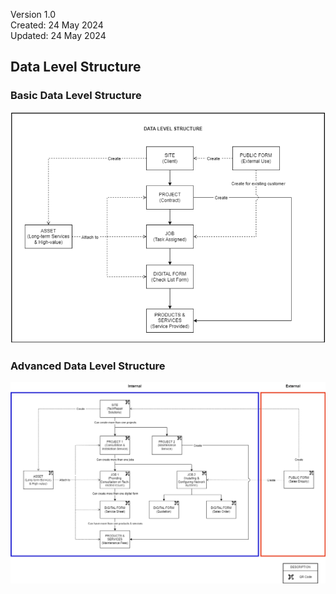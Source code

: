 Version 1.0<br>
Created: 24 May 2024<br>
Updated: 24 May 2024<br>
## Data Level Structure

### Basic Data Level Structure

<p align="center">
   <img src="img/Basic_Data_Level_Structure.png" alt="Basic Data Level Structure">
</p>
     
### Advanced Data Level Structure

<p align="center">
   <img src="img/Advanced_Data_Level_Structure.png" alt="Advanced Data Level Structure">
</p>

